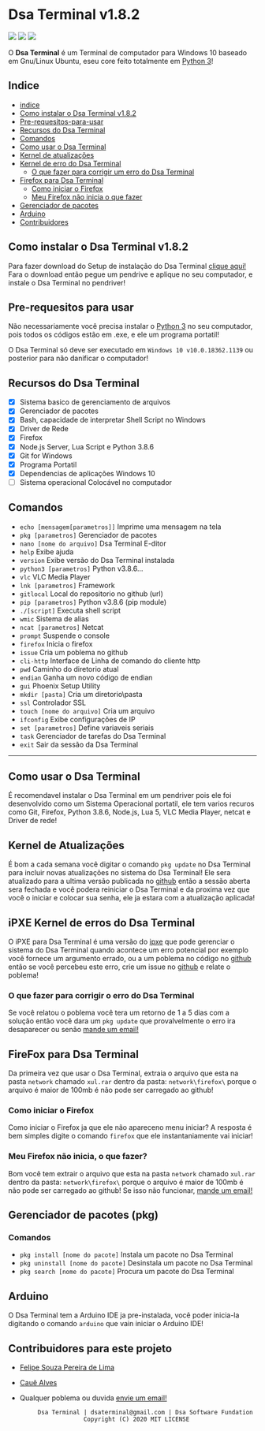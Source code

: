 # Dsa Terminal v1.8.2
![](https://img.shields.io/github/license/Dsa-Terminal/Dsa-Terminal)
![](https://img.shields.io/github/repo-size/Dsa-Terminal/Dsa-Terminal)
![](https://img.shields.io/github/languages/top/Dsa-Terminal/Dsa-Terminal)

O **Dsa Terminal** é um Terminal de computador para Windows 10 baseado em Gnu/Linux Ubuntu, eseu
core feito totalmente em [Python 3](https://python.org/Donwloads)!

## Indice
- [indice](https://github.com/Dsa-Terminal/Dsa-Terminal/#indice)
- [Como instalar o Dsa Terminal v1.8.2](https://github.com/Dsa-Terminal/Dsa-Terminal/#como-instalar-o-dsa-terminal-v182)
- [Pre-requesitos-para-usar](https://github.com/Dsa-Terminal/Dsa-Terminal/#pre-requesitos-para-usar)
- [Recursos do Dsa Terminal](https://github.com/Dsa-Terminal/Dsa-Terminal/#recursos-do-dsa-terminal)
- [Comandos](https://github.com/Dsa-Terminal/Dsa-Terminal/#comandos)
- [Como usar o Dsa Terminal](https://github.com/Dsa-Terminal/Dsa-Terminal/#como-usar-o-dsa-terminal)
- [Kernel de atualizações](https://github.com/Dsa-Terminal/Dsa-Terminal/#kernel-de-atualizações)
- [Kernel de erro do Dsa Terminal](https://github.com/Dsa-Terminal/Dsa-Terminal/#ipxe-kernel-de-erros-do-dsa-terminal)
  - [O que fazer para corrigir um erro do Dsa Terminal](https://github.com/Dsa-Terminal/Dsa-Terminal/#o-que-fazer-para-corrigir-o-erro-do-dsa-terminal)
- [Firefox para Dsa Terminal](https://github.com/Dsa-Terminal/Dsa-Terminal/#firefox-para-dsa-terminal)
  - [Como iniciar o Firefox](https://github.com/Dsa-Terminal/Dsa-Terminal/#como-iniciar-o-firefox)
  - [Meu Firefox não inicia o que fazer](https://github.com/Dsa-Terminal/Dsa-Terminal/#meu-firefox-não-inicia-o-que-fazer)
- [Gerenciador de pacotes](https://github.com/Dsa-Terminal/Dsa-Terminal/#gerenciador-de-pacotes-pkg)
- [Arduino](https://github.com/Dsa-Terminal/Dsa-Terminal/#Arduino)
- [Contribuidores](https://github.com/Dsa-Terminal/Dsa-Terminal/#contribuidores-para-este-projeto)

## Como instalar o Dsa Terminal v1.8.2
Para fazer download do Setup de instalação do Dsa Terminal [clique aqui!](https://github.com/Dsa-Terminal/Dsa-Terminal/releases/download/Setup/Setup.exe)
Fara o download então pegue um pendrive e aplique no seu computador, e instale o Dsa Terminal no pendriver!

## Pre-requesitos para usar
Não necessariamente você precisa instalar o [Python 3](https://python.org/Donwloads) no seu computador, pois todos os
códigos estão em .exe, e ele um programa portatil!

O Dsa Terminal só deve ser executado em `Windows 10 v10.0.18362.1139` ou posterior para não danificar o computador!

## Recursos do Dsa Terminal
- [x] Sistema basico de gerenciamento de arquivos 
- [x] Gerenciador de pacotes
- [x] Bash, capacidade de interpretar Shell Script no Windows
- [x] Driver de Rede
- [x] Firefox 
- [x] Node.js Server, Lua Script e Python 3.8.6 
- [x] Git for Windows
- [x] Programa Portatil
- [x] Dependencias de aplicações Windows 10
- [ ] Sistema operacional Colocável no computador

## Comandos
- `echo [mensagem[parametros]]` Imprime uma mensagem na tela
- `pkg [parametros]` Gerenciador de pacotes
- `nano [nome do arquivo]` Dsa Terminal E-ditor
- `help` Exibe ajuda
- `version` Exibe versão do Dsa Terminal instalada
- `python3 [parametros]` Python v3.8.6...
- `vlc` VLC Media Player
- `lnk [parametros]` Framework
- `gitlocal` Local do repositorio no github (url)
- `pip [parametros]` Python v3.8.6 (pip module)
- `./[script]` Executa shell script
- `wmic` Sistema de alias
- `ncat [parametros]` Netcat
- `prompt` Suspende o console
- `firefox` Inicia o firefox
- `issue` Cria um poblema no github
- `cli-http` Interface de Linha de comando do cliente http
- `pwd` Caminho do diretorio atual
- `endian` Ganha um novo código de endian
- `gui` Phoenix Setup Utility
- `mkdir [pasta]` Cria um diretorio\pasta
- `ssl` Controlador SSL
- `touch [nome do arquivo]` Cria um arquivo
- `ifconfig` Exibe configurações de IP
- `set [parametros]` Define variaveis seriais
- `task` Gerenciador de tarefas do Dsa Terminal
- `exit` Sair da sessão da Dsa Terminal
______________________________________________

## Como usar o Dsa Terminal
É recomendavel instalar o Dsa Terminal em um pendriver pois ele foi desenvolvido como um Sistema Operacional
portatil, ele tem varios recuros como Git, Firefox, Python 3.8.6, Node.js, Lua 5, VLC Media Player, netcat e
Driver de rede!

## Kernel de Atualizações
É bom a cada semana você digitar o comando `pkg update` no Dsa Terminal para incluir novas atualizações 
no sistema do Dsa Terminal! Ele sera atualizado para a ultima versão publicada no [github](https://github.com/Dsa-Terminal/Dsa-Terminal)
então a sessão aberta sera fechada e você podera reiniciar o Dsa Terminal e da proxima vez que você o iniciar
e colocar sua senha, ele ja estara com a atualização aplicada!

## iPXE Kernel de erros do Dsa Terminal
O iPXE para Dsa Terminal é uma versão do [ipxe](https://ipxe.org) que pode gerenciar o sistema do Dsa Terminal
quando acontece um erro potencial por exemplo você fornece um argumento errado, ou a um poblema no código no [github](https://github.com/Dsa-Terminal/Dsa-Terminal)
então se você percebeu este erro, crie um issue no [github](https://github.com/Dsa-Terminal/Dsa-Terminal) e relate o poblema!

### O que fazer para corrigir o erro do Dsa Terminal
Se você relatou o poblema você tera um retorno de 1 a 5 dias com a solução então você dara um `pkg update` que provalvelmente
o erro ira desaparecer ou senão [mande um email!](mailto:dsaterminal@gmail.com)

## FireFox para Dsa Terminal

Da primeira vez que usar o Dsa Terminal, extraia o arquivo que esta na pasta `network` chamado `xul.rar` dentro da pasta:
`network\firefox\` porque o arquivo é maior de 100mb é não pode ser carregado ao github!

### Como iniciar o Firefox

Como iniciar o Firefox ja que ele não apareceno menu iniciar?
A resposta é bem simples digite o comando `firefox` que ele instantaniamente vai iniciar!

### Meu Firefox não inicia, o que fazer?

Bom você tem extrair o arquivo que esta na pasta `network` chamado `xul.rar` dentro da pasta:
`network\firefox\` porque o arquivo é maior de 100mb é não pode ser carregado ao github!
Se isso não funcionar, [mande um email!](mailto:dsaterminal@gmail.com)

## Gerenciador de pacotes (pkg)

### Comandos
- `pkg install [nome do pacote]` Instala um pacote no Dsa Terminal
- `pkg uninstall [nome do pacote]` Desinstala um pacote no Dsa Terminal
- `pkg search [nome do pacote]` Procura um pacote do Dsa Terminal

## Arduino
O Dsa Terminal tem a Arduino IDE ja pre-instalada, você poder inicia-la digitando o comando
`arduino` que vain iniciar o Arduino IDE!

## Contribuidores para este projeto

- [Felipe Souza Pereira de Lima](https://github.com/Felipe-Souza-Pereira-Lima)
- [Cauê Alves](https://github.com/caue-alves)
- Qualquer poblema ou duvida [envie um email!](mailto:dsaterminal@gmail.com)

           Dsa Terminal | dsaterminal@gmail.com | Dsa Software Fundation
                        Copyright (C) 2020 MIT LICENSE
